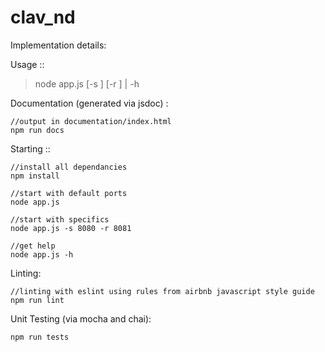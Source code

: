 # clav_nd

Implementation details:

Usage ::
>  node app.js [-s <port>] [-r <port>] | -h


Documentation (generated via jsdoc) :
```
//output in documentation/index.html
npm run docs
```


Starting ::
```
//install all dependancies
npm install

//start with default ports
node app.js

//start with specifics
node app.js -s 8080 -r 8081

//get help
node app.js -h
```

Linting:
```
//linting with eslint using rules from airbnb javascript style guide
npm run lint
```

Unit Testing (via mocha and chai):
```
npm run tests
```
